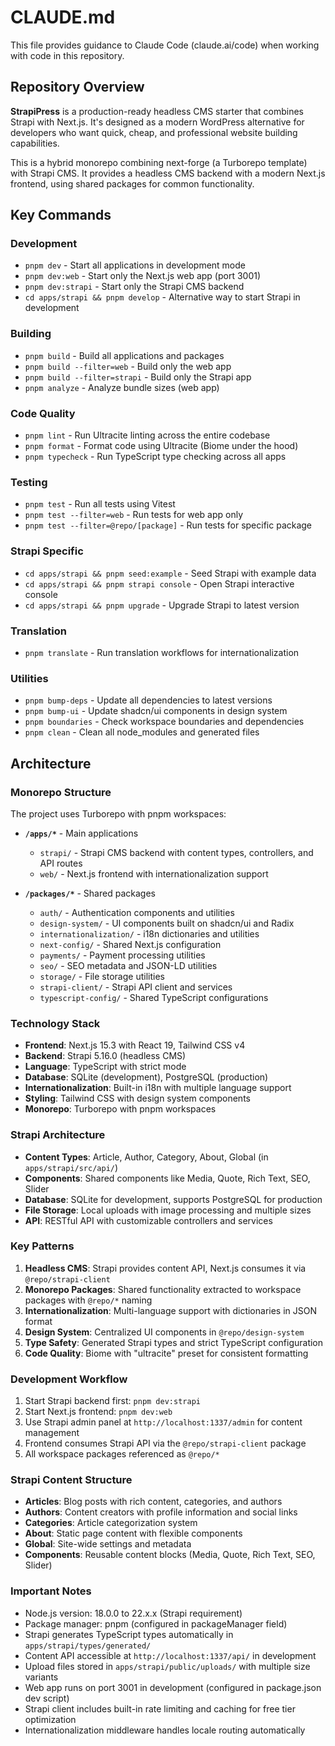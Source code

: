 # CLAUDE.md

This file provides guidance to Claude Code (claude.ai/code) when working with code in this repository.

## Repository Overview

**StrapiPress** is a production-ready headless CMS starter that combines Strapi with Next.js. It's designed as a modern WordPress alternative for developers who want quick, cheap, and professional website building capabilities.

This is a hybrid monorepo combining next-forge (a Turborepo template) with Strapi CMS. It provides a headless CMS backend with a modern Next.js frontend, using shared packages for common functionality.

## Key Commands

### Development
- `pnpm dev` - Start all applications in development mode
- `pnpm dev:web` - Start only the Next.js web app (port 3001)
- `pnpm dev:strapi` - Start only the Strapi CMS backend
- `cd apps/strapi && pnpm develop` - Alternative way to start Strapi in development

### Building
- `pnpm build` - Build all applications and packages
- `pnpm build --filter=web` - Build only the web app
- `pnpm build --filter=strapi` - Build only the Strapi app
- `pnpm analyze` - Analyze bundle sizes (web app)

### Code Quality
- `pnpm lint` - Run Ultracite linting across the entire codebase
- `pnpm format` - Format code using Ultracite (Biome under the hood)
- `pnpm typecheck` - Run TypeScript type checking across all apps

### Testing
- `pnpm test` - Run all tests using Vitest
- `pnpm test --filter=web` - Run tests for web app only
- `pnpm test --filter=@repo/[package]` - Run tests for specific package

### Strapi Specific
- `cd apps/strapi && pnpm seed:example` - Seed Strapi with example data
- `cd apps/strapi && pnpm strapi console` - Open Strapi interactive console
- `cd apps/strapi && pnpm upgrade` - Upgrade Strapi to latest version

### Translation
- `pnpm translate` - Run translation workflows for internationalization

### Utilities
- `pnpm bump-deps` - Update all dependencies to latest versions
- `pnpm bump-ui` - Update shadcn/ui components in design system
- `pnpm boundaries` - Check workspace boundaries and dependencies
- `pnpm clean` - Clean all node_modules and generated files

## Architecture

### Monorepo Structure
The project uses Turborepo with pnpm workspaces:

- **`/apps/*`** - Main applications
  - `strapi/` - Strapi CMS backend with content types, controllers, and API routes
  - `web/` - Next.js frontend with internationalization support

- **`/packages/*`** - Shared packages
  - `auth/` - Authentication components and utilities
  - `design-system/` - UI components built on shadcn/ui and Radix
  - `internationalization/` - i18n dictionaries and utilities
  - `next-config/` - Shared Next.js configuration
  - `payments/` - Payment processing utilities
  - `seo/` - SEO metadata and JSON-LD utilities
  - `storage/` - File storage utilities
  - `strapi-client/` - Strapi API client and services
  - `typescript-config/` - Shared TypeScript configurations

### Technology Stack
- **Frontend**: Next.js 15.3 with React 19, Tailwind CSS v4
- **Backend**: Strapi 5.16.0 (headless CMS)
- **Language**: TypeScript with strict mode
- **Database**: SQLite (development), PostgreSQL (production)
- **Internationalization**: Built-in i18n with multiple language support
- **Styling**: Tailwind CSS with design system components
- **Monorepo**: Turborepo with pnpm workspaces

### Strapi Architecture
- **Content Types**: Article, Author, Category, About, Global (in `apps/strapi/src/api/`)
- **Components**: Shared components like Media, Quote, Rich Text, SEO, Slider
- **Database**: SQLite for development, supports PostgreSQL for production
- **File Storage**: Local uploads with image processing and multiple sizes
- **API**: RESTful API with customizable controllers and services

### Key Patterns
1. **Headless CMS**: Strapi provides content API, Next.js consumes it via `@repo/strapi-client`
2. **Monorepo Packages**: Shared functionality extracted to workspace packages with `@repo/*` naming
3. **Internationalization**: Multi-language support with dictionaries in JSON format
4. **Design System**: Centralized UI components in `@repo/design-system`
5. **Type Safety**: Generated Strapi types and strict TypeScript configuration
6. **Code Quality**: Biome with "ultracite" preset for consistent formatting

### Development Workflow
1. Start Strapi backend first: `pnpm dev:strapi`
2. Start Next.js frontend: `pnpm dev:web`
3. Use Strapi admin panel at `http://localhost:1337/admin` for content management
4. Frontend consumes Strapi API via the `@repo/strapi-client` package
5. All workspace packages referenced as `@repo/*`

### Strapi Content Structure
- **Articles**: Blog posts with rich content, categories, and authors
- **Authors**: Content creators with profile information and social links
- **Categories**: Article categorization system
- **About**: Static page content with flexible components
- **Global**: Site-wide settings and metadata
- **Components**: Reusable content blocks (Media, Quote, Rich Text, SEO, Slider)

### Important Notes
- Node.js version: 18.0.0 to 22.x.x (Strapi requirement)
- Package manager: pnpm (configured in packageManager field)
- Strapi generates TypeScript types automatically in `apps/strapi/types/generated/`
- Content API accessible at `http://localhost:1337/api/` in development
- Upload files stored in `apps/strapi/public/uploads/` with multiple size variants
- Web app runs on port 3001 in development (configured in package.json dev script)
- Strapi client includes built-in rate limiting and caching for free tier optimization
- Internationalization middleware handles locale routing automatically